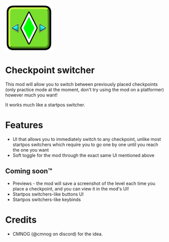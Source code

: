 <img src="logo.png" width="150" alt="the mod's logo" />

# Checkpoint switcher

This mod will allow you to switch between previously placed checkpoints (only practice mode at the moment, don't try using the mod on a platformer) however much you want!

It works much like a startpos switcher.

# Features
- UI that allows you to immediately switch to any checkpoint, unlike most startpos switchers which require you to go one by one until you reach the one you want
- Soft toggle for the mod through the exact same UI mentioned above

## Coming soon™
- Previews - the mod will save a screenshot of the level each time you place a checkpoint, and you can view it in the mod's UI!
- Startpos switchers-like buttons UI
- Startpos switchers-like keybinds

# Credits
- CMNOG (@cmnog on discord) for the idea.